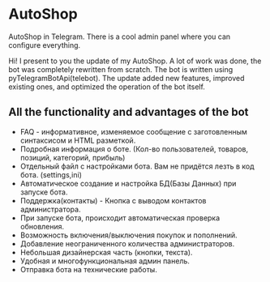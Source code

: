 # AutoShop
AutoShop in Telegram. There is a cool admin panel where you can configure everything.

Hi! I present to you the update of my AutoShop.
A lot of work was done, the bot was completely rewritten from scratch. The bot is written using pyTelegramBotApi(telebot).
The update added new features, improved existing ones, and optimized the operation of the bot itself.

## All the functionality and advantages of the bot

* FAQ - информативное, изменяемое сообщение с заготовленным синтаксисом и HTML разметкой.
* Подробная информация о боте. (Кол-во пользователей, товаров, позиций, категорий, прибыль)
* Отдельный файл с настройками бота. Вам не придётся лезть в код бота. (settings,ini)
* Автоматическое создание и настройка БД(Базы Данных) при запуске бота.
* Поддержка(контакты) - Кнопка с выводом контактов администратора.
* При запуске бота, происходит автоматическая проверка обновления.
* Возможность включения/выключения покупок и пополнений.
* Добавление неограниченного количества администраторов.
* Небольшая дизайнерская часть (кнопки, текста).
* Удобная и многофункциональная админ панель.
* Отправка бота на технические работы.
